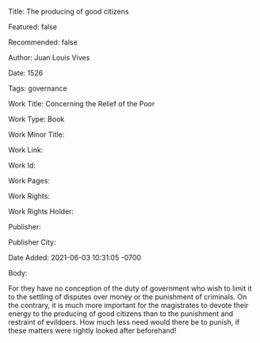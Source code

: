 Title: The producing of good citizens

Featured: false

Recommended: false

Author: Juan Louis Vives

Date: 1526

Tags: governance

Work Title: Concerning the Relief of the Poor

Work Type: Book

Work Minor Title:  

Work Link: 

Work Id:  

Work Pages:  

Work Rights:  

Work Rights Holder:  

Publisher:  

Publisher City:  

Date Added: 2021-06-03 10:31:05 -0700

Body:

For they have no conception of the duty of government who wish to limit it to the settling of disputes over money or the punishment of criminals. On the contrary, it is much more important for the magistrates to devote their energy to the producing of good citizens than to the punishment and restraint of evildoers. How much less need would there be to punish, if these matters were rightly looked after beforehand!


